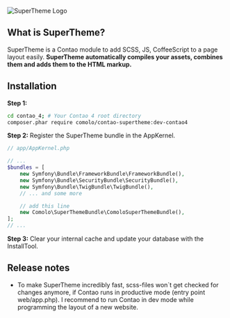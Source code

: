 ![SuperTheme Logo](https://raw.github.com/comolo/contao-supertheme/master/docs/logo-supertheme.png)


## What is SuperTheme?
SuperTheme is a Contao module to add SCSS, JS, CoffeeScript to a page layout easily.
**SuperTheme automatically compiles your assets, combines them and adds them to the HTML markup.**


## Installation

**Step 1:**
```bash
cd contao_4; # Your Contao 4 root directory
composer.phar require comolo/contao-supertheme:dev-contao4
```

**Step 2:**
Register the SuperTheme bundle in the AppKernel.

```php
// app/AppKernel.php

// ...
$bundles = [
    new Symfony\Bundle\FrameworkBundle\FrameworkBundle(),
    new Symfony\Bundle\SecurityBundle\SecurityBundle(),
    new Symfony\Bundle\TwigBundle\TwigBundle(),
    // ... and some more

    // add this line
    new Comolo\SuperThemeBundle\ComoloSuperThemeBundle(),
];
// ...
```

**Step 3:**
Clear your internal cache and update your database with the InstallTool.



## Release notes
* To make SuperTheme incredibly fast, scss-files won´t get checked for changes anymore, if Contao runs in productive mode (entry point web/app.php). I recommend to run Contao in dev mode while programming the layout of a new website.
